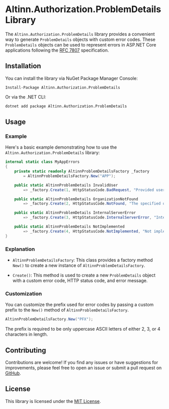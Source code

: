 # Altinn.Authorization.ProblemDetails Library

The `Altinn.Authorization.ProblemDetails` library provides a convenient way to generate `ProblemDetails` objects with custom
error codes. These `ProblemDetails` objects can be used to represent errors in ASP.NET Core applications following the
[RFC 7807](https://tools.ietf.org/html/rfc7807) specification.

## Installation

You can install the library via NuGet Package Manager Console:

```pwsh
Install-Package Altinn.Authorization.ProblemDetails
```

Or via the .NET CLI:

```bash
dotnet add package Altinn.Authorization.ProblemDetails
```

## Usage

### Example

Here's a basic example demonstrating how to use the `Altinn.Authorization.ProblemDetails` library:

```csharp
internal static class MyAppErrors
{
    private static readonly AltinnProblemDetailsFactory _factory
        = AltinnProblemDetailsFactory.New("APP");

    public static AltinnProblemDetails InvalidUser
        => _factory.Create(1, HttpStatusCode.BadRequest, "Provided user is not valid");

    public static AltinnProblemDetails OrganizationNotFound
        => _factory.Create(2, HttpStatusCode.NotFound, "The specified organization was not found");

    public static AltinnProblemDetails InternalServerError
        => _factory.Create(3, HttpStatusCode.InternalServerError, "Internal server error");

    public static AltinnProblemDetails NotImplemented
        => _factory.Create(4, HttpStatusCode.NotImplemented, "Not implemented");
}
```

### Explanation

- `AltinnProblemDetailsFactory`: This class provides a factory method `New()` to create a new instance of `AltinnProblemDetailsFactory`.

- `Create()`: This method is used to create a new `ProblemDetails` object with a custom error code, HTTP status code, and error message.

### Customization

You can customize the prefix used for error codes by passing a custom prefix to the `New()` method of `AltinnProblemDetailsFactory`.

```csharp
AltinnProblemDetailsFactory.New("PFX");
```

The prefix is required to be only uppercase ASCII letters of either 2, 3, or 4 characters in length.

## Contributing

Contributions are welcome! If you find any issues or have suggestions for improvements, please feel free to open an issue or submit a pull request on [GitHub](https://github.com/your/repository).

## License

This library is licensed under the [MIT License](LICENSE).
